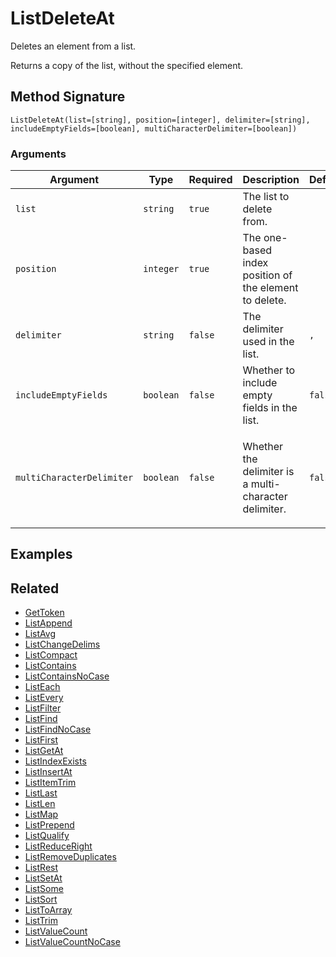 # ListDeleteAt

Deletes an element from a list.

Returns a copy of the list, without the specified element.

## Method Signature

```
ListDeleteAt(list=[string], position=[integer], delimiter=[string], includeEmptyFields=[boolean], multiCharacterDelimiter=[boolean])
```

### Arguments

| Argument                  | Type      | Required | Description                                                     | Default |
| ------------------------- | --------- | -------- | --------------------------------------------------------------- | ------- |
| `list`                    | `string`  | `true`   | The list to delete from.                                        |         |
| `position`                | `integer` | `true`   | The one-based index position of the element to delete.          |         |
| `delimiter`               | `string`  | `false`  | The delimiter used in the list.                                 | `,`     |
| `includeEmptyFields`      | `boolean` | `false`  | Whether to include empty fields in the list.                    | `false` |
| `multiCharacterDelimiter` | `boolean` | `false`  | <p>Whether the delimiter is a multi-character<br>delimiter.</p> | `false` |

## Examples

## Related

* [GetToken](gettoken.md)
* [ListAppend](listappend.md)
* [ListAvg](listavg.md)
* [ListChangeDelims](listchangedelims.md)
* [ListCompact](listcompact.md)
* [ListContains](listcontains.md)
* [ListContainsNoCase](listcontainsnocase.md)
* [ListEach](listeach.md)
* [ListEvery](listevery.md)
* [ListFilter](listfilter.md)
* [ListFind](listfind.md)
* [ListFindNoCase](listfindnocase.md)
* [ListFirst](listfirst.md)
* [ListGetAt](listgetat.md)
* [ListIndexExists](listindexexists.md)
* [ListInsertAt](listinsertat.md)
* [ListItemTrim](listitemtrim.md)
* [ListLast](listlast.md)
* [ListLen](listlen.md)
* [ListMap](listmap.md)
* [ListPrepend](listprepend.md)
* [ListQualify](listqualify.md)
* [ListReduceRight](listreduceright.md)
* [ListRemoveDuplicates](listremoveduplicates.md)
* [ListRest](listrest.md)
* [ListSetAt](listsetat.md)
* [ListSome](listsome.md)
* [ListSort](listsort.md)
* [ListToArray](listtoarray.md)
* [ListTrim](listtrim.md)
* [ListValueCount](listvaluecount.md)
* [ListValueCountNoCase](listvaluecountnocase.md)
